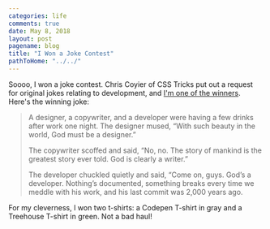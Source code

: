 ```yaml
---
categories: life
comments: true
date: May 8, 2018
layout: post
pagename: blog
title: "I Won a Joke Contest"
pathToHome: "../../"
---
```


Soooo, I won a joke contest. Chris Coyier of CSS Tricks put out a request for original jokes relating to development, and [I'm one of the winners](https://blog.codepen.io/2018/04/06/developer-joke-winners/). Here's the winning joke:

<!--more-->

> A designer, a copywriter, and a developer were having a few drinks after work one night. The designer mused, “With such beauty in the world, God must be a designer.”
>
> The copywriter scoffed and said, “No, no. The story of mankind is the greatest story ever told. God is clearly a writer.”
>
> The developer chuckled quietly and said, “Come on, guys. God’s a developer. Nothing’s documented, something breaks every time we meddle with his work, and his last commit was 2,000 years ago.

For my cleverness, I won two t-shirts: a Codepen T-shirt in gray and a Treehouse T-shirt in green. Not a bad haul!